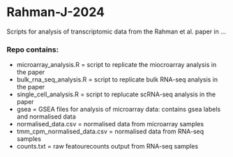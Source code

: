 # Rahman-J-2024
Scripts for analysis of transcriptomic data from the Rahman et al. paper in ...

### Repo contains:
- microarray_analysis.R = script to replicate the miocroarray analysis in the paper
- bulk_rna_seq_analysis.R = script to replicate bulk RNA-seq analysis in the paper
- single_cell_analysis.R = script to replucate scRNA-seq analysis in the paper
- gsea = GSEA files for analysis of microarray data: contains gsea labels and normalised data
- normalised_data.csv = normalised data from microarray samples
- tmm_cpm_normalised_data.csv = normalised data from RNA-seq samples
- counts.txt = raw featourecounts output from RNA-seq samples
